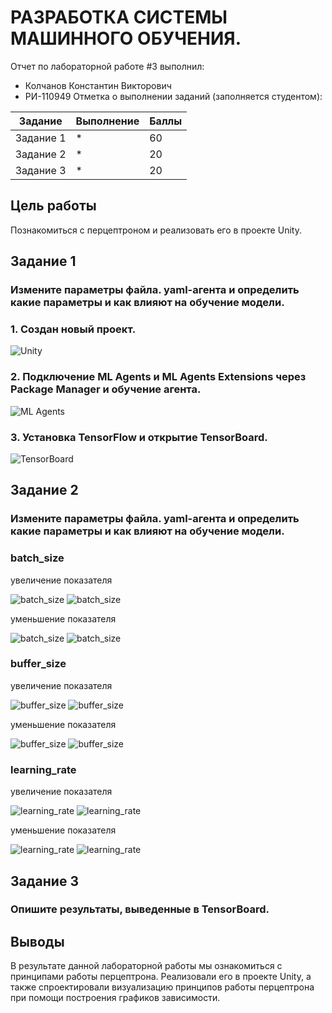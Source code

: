 # РАЗРАБОТКА СИСТЕМЫ МАШИННОГО ОБУЧЕНИЯ.
Отчет по лабораторной работе #3 выполнил:
- Колчанов Константин Викторович
- РИ-110949
Отметка о выполнении заданий (заполняется студентом):

| Задание | Выполнение | Баллы |
| ------ | ------ | ------ |
| Задание 1 | * | 60 |
| Задание 2 | * | 20 |
| Задание 3 | * | 20 |


## Цель работы
Познакомиться с перцептроном и реализовать его в проекте Unity.

## Задание 1
### Измените параметры файла. yaml-агента и определить какие параметры и как влияют на обучение модели.

### 1. Создан новый проект.
![Unity](https://sun9-north.userapi.com/sun9-82/s/v1/ig2/F6un6RUpRiSiQ6OS1jAR-Dq-3808gIcGtmQFIkPYqd2kALIwNAbbvhE85MX1FbmEoEYG-CdHGLoyYA1th747EvLM.jpg?size=1031x592&quality=96&type=album](https://sun9-east.userapi.com/sun9-76/s/v1/ig2/SOTZRMnerZCAIYOkG8i4P8lrJckX-ix8J_NFAxp0_rqiGlN8bocoEEruhA4vqKam2VvkbFrD5Rl9iTpUdwnEl9at.jpg?size=1008x591&quality=96&type=album))

### 2. Подключение ML Agents и ML Agents Extensions через Package Manager и обучение агента.
![ML Agents](https://sun9-north.userapi.com/sun9-82/s/v1/ig2/F6un6RUpRiSiQ6OS1jAR-Dq-3808gIcGtmQFIkPYqd2kALIwNAbbvhE85MX1FbmEoEYG-CdHGLoyYA1th747EvLM.jpg?size=1031x592&quality=96&type=album](https://sun9-east.userapi.com/sun9-76/s/v1/ig2/SOTZRMnerZCAIYOkG8i4P8lrJckX-ix8J_NFAxp0_rqiGlN8bocoEEruhA4vqKam2VvkbFrD5Rl9iTpUdwnEl9at.jpg?size=1008x591&quality=96&type=album)](https://sun3.userapi.com/sun3-17/s/v1/ig2/VyHF11XV_ve5S5GkSWoQk_RWUo_p68o7jF38h66wwcQOo1MrrjwtniLBasRRyc_xyh5ClQoTp9-U0qJPyMn7xxvm.jpg?size=1919x1079&quality=96&type=album))

### 3. Установка TensorFlow и открытие TensorBoard.
![TensorBoard](https://sun9-east.userapi.com/sun9-18/s/v1/ig2/Sgu5CotMt3QleqkMpW72m0cNJ3UKNYcEbPd1FU8brzZZLU0c_QpIBaRoCCMjOUEbzqsDXda3lRly0JBWB67ut4WK.jpg?size=1919x1079&quality=96&type=album)


## Задание 2
### Измените параметры файла. yaml-агента и определить какие параметры и как влияют на обучение модели.
### batch_size
увеличение показателя

![batch_size](https://sun3.userapi.com/sun3-8/s/v1/ig2/dIsrcvgpFr4YtpciJH7A54IUW9CzSn8Y1yqZvsEjAbXOVWYoPrO7KK0bdON6bgtkHl8GIEWtQC7_LYcPfS_t_yf0.jpg?size=1873x1041&quality=96&type=album)
![batch_size](https://sun9-east.userapi.com/sun9-18/s/v1/ig2/Sgu5CotMt3QleqkMpW72m0cNJ3UKNYcEbPd1FU8brzZZLU0c_QpIBaRoCCMjOUEbzqsDXda3lRly0JBWB67ut4WK.jpg?size=1919x1079&quality=96&type=album](https://sun9-north.userapi.com/sun9-82/s/v1/ig2/vNtAU4GewLEwQxMHsVjM6wa9VW5OUDnVZ7s5UE84j5sZaVXfsE0zWsEaoRR7azF2MOK5hqbgBYy94Uc_mQ6BYW_X.jpg?size=270x84&quality=96&type=album))

уменьшение показателя

![batch_size](https://sun9-north.userapi.com/sun9-77/s/v1/ig2/jCTrK5ZjSSU9nCP-y4L4YRCK7-36X3ISM7NeHFnTPmQQLTchhdwVqCi3qEs32eZE1qXDOMN6Ny2GuWhFVT5QQcle.jpg?size=1519x815&quality=96&type=album)
![batch_size](https://sun9-east.userapi.com/sun9-26/s/v1/ig2/ITysMe4KaoRhruvga33WiR6h4mWxbDEHSdIumSBN8K7MuDkNZkysPdl2uPsvTM-MMKTreRU-CzyRQ0fXCmvpRgUa.jpg?size=297x72&quality=96&type=album)

### buffer_size
увеличение показателя

![buffer_size](https://sun9-west.userapi.com/sun9-67/s/v1/ig2/tf6KJJNMJyXtakJvlOKiuxqCajnPiaflQ07-5J8S2E6SW-jZYfwkXe37t-DK-69Kb3TxbVpskVLV34v0l__HPobH.jpg?size=1915x969&quality=96&type=album)
![buffer_size](https://sun9-west.userapi.com/sun9-54/s/v1/ig2/YbExmfrWg4lmLEwCP0yPAtiWEX5HpZnEWw9LwWPe2-qc6Qj_BmbiCHpX8G9utOymG48wCiNNkCNnIvG8Bn7zrUFb.jpg?size=303x143&quality=96&type=album)

уменьшение показателя

![buffer_size](https://sun9-east.userapi.com/sun9-26/s/v1/ig2/Akd3ueREPo5KcqMC_3-J-_ULX7urpKwG-oiRjbImf4bpgwktK79hq6MG5iQgsdy93GGo1cc60LZyNEVElPExw-DT.jpg?size=1517x766&quality=96&type=album)
![buffer_size](https://sun3.userapi.com/sun3-16/s/v1/ig2/mAexoJjIxGKS6UaBfq_cTadNXvOn4z2L4QA-RJRs9rVUjp_aC-4aOLQDznxj2DwTIrnRKfN4mC2KX9fL3k6DG1mm.jpg?size=272x93&quality=96&type=album)

### learning_rate
увеличение показателя

![learning_rate](https://sun9-north.userapi.com/sun9-88/s/v1/ig2/pfayXUcsKJ5qSuqPXInODmqYzgBc1khfQz-OoGth69iWmyOdmBX2t2ARBtkMwh4uVejRA1mTpCiq69hl0OKe6S4j.jpg?size=1916x1001&quality=96&type=album)
![learning_rate](https://sun9-east.userapi.com/sun9-27/s/v1/ig2/1oQNEgjMpdaoFwITxccZUWaqCbIql9eeSu5svyZHfYQ7ZhCIECHz9GyFayOb0Eb_TZBrvY7YYS4Uu9owsfzurUZL.jpg?size=281x97&quality=96&type=album)

уменьшение показателя

![learning_rate](https://sun9-east.userapi.com/sun9-42/s/v1/ig2/deHT9ez3kraHqgk3bx7affIHyUmA_3ToVDZOz87NsSOZhdA_R_bjeXXiiQYwYTNMgtV8WWCtCT2cNr0s_ppd-EyP.jpg?size=1507x763&quality=96&type=album)
![learning_rate](https://sun9-west.userapi.com/sun9-2/s/v1/ig2/n87bx8Uay4GIxop1OV1A-kLOXEPLmMkHxdRP4RftrhyZgJOMJGP-RkSocD9HGwzDd5-nqCGKT_BuUZO8FsDmPA9D.jpg?size=516x187&quality=96&type=album)

## Задание 3
### Опишите результаты, выведенные в TensorBoard. 

## Выводы
В результате данной лабораторной работы мы ознакомиться с принципами работы перцептрона. Реализовали его в проекте Unity, а также спроектировали визуализацию принципов работы перцептрона при помощи построения графиков зависимости.
